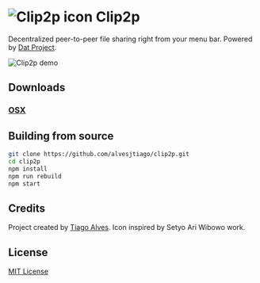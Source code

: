 # ![Clip2p icon](https://user-images.githubusercontent.com/407470/32370685-eb17f21c-c085-11e7-9c9a-4095e500c3d6.png) Clip2p 

Decentralized peer-to-peer file sharing right from your menu bar. Powered by [Dat Project](https://datproject.org/).

![Clip2p demo](https://user-images.githubusercontent.com/407470/32370688-ecf02c3a-c085-11e7-91d5-9caa011a4d60.gif)

## Downloads

### [OSX](https://github.com/alvesjtiago/clip2p/releases/tag/v1.0.0)

## Building from source

```bash
git clone https://github.com/alvesjtiago/clip2p.git
cd clip2p
npm install
npm run rebuild
npm start
```

## Credits

Project created by [Tiago Alves](http://tiagoalves.me).
Icon inspired by Setyo Ari Wibowo work.

## License

[MIT License](LICENSE.md)
